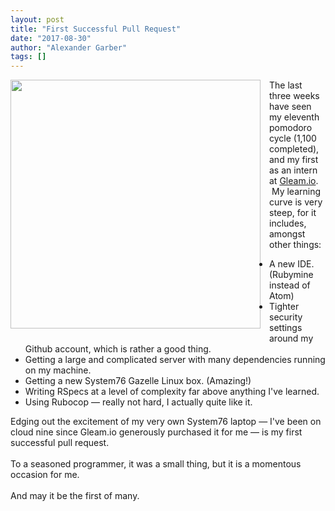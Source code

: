 ```yaml
---
layout: post
title: "First Successful Pull Request"
date: "2017-08-30"
author: "Alexander Garber"
tags: []
---
```


<div dir="ltr" style="text-align: left;" trbidi="on">
          <div xmlns="http://www.w3.org/1999/xhtml">
<a href="https://lh3.googleusercontent.com/-fKqdhBkweVk/WaUcAgAjA8I/AAAAAAAAUUs/8q3JunKneKQq4va3PTgptpNTnKaj5lPfQCHMYCw/s2560/%255BUNSET%255D" onblur="try {parent.deselectBloggerImageGracefully();} catch(e) {}" style="clear: left; float: left; margin-bottom: 1em; margin-right: 1em;"><img border="0" height="398" src="https://lh3.googleusercontent.com/-fKqdhBkweVk/WaUcAgAjA8I/AAAAAAAAUUs/8q3JunKneKQq4va3PTgptpNTnKaj5lPfQCHMYCw/s400/%255BUNSET%255D" style="display: block; margin: 0px auto 10px; text-align: center;" width="400"></a>The last three weeks have seen my eleventh pomodoro cycle (1,100 completed), and my first as an intern at <a href="http://gleam.io/">Gleam.io</a>.
             My learning curve is very steep, for it includes, amongst other things:<br>
            <ul style="text-align: left;">
              <li>A new IDE. (Rubymine instead of Atom)</li>
              <li>Tighter security settings around my Github account, which is rather a good thing.</li>
              <li>Getting a large and complicated server with many dependencies running on my machine.</li>
              <li>Getting a new System76 Gazelle Linux box. (Amazing!)</li>
              <li>Writing RSpecs at a level of complexity far above anything I've learned.</li>
              <li>Using Rubocop — really not hard, I actually quite like it.</li>
            </ul>Edging out the excitement of my very own System76 laptop — I've been on cloud nine since Gleam.io generously purchased it for me — is my first successful pull request.<br><br>To a seasoned programmer, it was a small thing, but
            it is a momentous occasion for me.<br><br>And may it be the first of many.
          </div>
        </div>